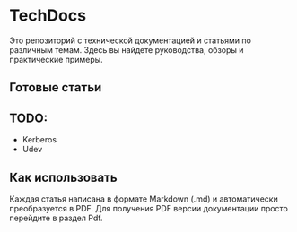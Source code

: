 # TechDocs
Это репозиторий с технической документацией и статьями по различным темам. Здесь вы найдете руководства, обзоры и практические примеры.
## Готовые статьи

## TODO:
 - Kerberos
 - Udev

## Как использовать
Каждая статья написана в формате Markdown (.md) и автоматически преобразуется в PDF. Для получения PDF версии документации просто перейдите в раздел Pdf.
